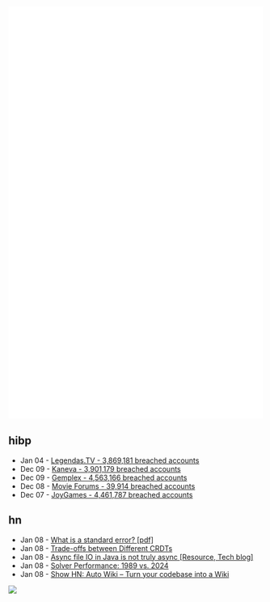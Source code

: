 ![Metrics](https://raw.githubusercontent.com/phixion/phixion/master/metrics.svg)

## hibp

<!--
for https://github.com/phixion/phixion/blob/main/.github/workflows/feeds.yml
-->
<!--START_SECTION:haveibeenpwnd-->
- Jan 04 - [Legendas.TV - 3,869,181 breached accounts](https://haveibeenpwned.com/PwnedWebsites#LegendasTV)
- Dec 09 - [Kaneva - 3,901,179 breached accounts](https://haveibeenpwned.com/PwnedWebsites#Kaneva)
- Dec 09 - [Gemplex - 4,563,166 breached accounts](https://haveibeenpwned.com/PwnedWebsites#Gemplex)
- Dec 08 - [Movie Forums - 39,914 breached accounts](https://haveibeenpwned.com/PwnedWebsites#MovieForums)
- Dec 07 - [JoyGames - 4,461,787 breached accounts](https://haveibeenpwned.com/PwnedWebsites#JoyGames)
<!--END_SECTION:haveibeenpwnd-->

## hn

<!--
for https://github.com/phixion/phixion/blob/main/.github/workflows/feeds.yml
-->
<!--START_SECTION:hn-->
- Jan 08 - [What is a standard error? [pdf]](http://www.stat.columbia.edu/~gelman/research/published/standarderror.pdf)
- Jan 08 - [Trade-offs between Different CRDTs](https://interjectedfuture.com/trade-offs-between-different-crdts/)
- Jan 08 - [Async file IO in Java is not truly async [Resource, Tech blog]](https://cmhteixeira.com/concurrency/asyncfileio.html)
- Jan 08 - [Solver Performance: 1989 vs. 2024](https://www.solvermax.com/blog/solver-performance-1989-vs-2024)
- Jan 08 - [Show HN: Auto Wiki – Turn your codebase into a Wiki](https://wiki.mutable.ai)
<!--END_SECTION:hn-->

<!--
for https://yhype.me
-->
![](https://hit.yhype.me/github/profile?user_id=13013670)
